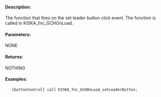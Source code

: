 #### Description:
The function that fires on the set leader button click event. The function is called in KISKA_fnc_GCHOnLoad.

#### Parameters:
NONE

#### Returns:
NOTHING

#### Examples:
```sqf
   [buttonControl] call KISKA_fnc_GCHOnLoad_setLeaderButton;
```

